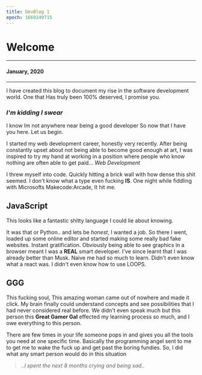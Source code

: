 ```yaml
---
title: DevBlog 1 
epoch: 1669249715
---
```

# Welcome

---

####  January, 2020
---
I have created this blog to document my rise in the software development world. One that Has truly been 100% deserved, I promise you.

### *I'm kidding I swear*
I know Im not anywhere near being a good developer
So now that I have you here. Let us begin.

I started my web development career, honestly very 
recently. After being constantly upset about not being able to become good enough at art, I was inspired to try my hand at working in a position where people who know nothing are often able to get paid... _Web Development_

I threw myself into code. Quickly hitting a brick wall with how dense this shit seemed. I don't know what a type even fucking __IS__. One night while fiddling with Microsofts Makecode:Arcade, It hit me. 

## JavaScript

This looks like a fantastic shitty language I could lie about knowing. 

It was that or Python.. and lets be *honest*, I wanted a job.
So there I went, loaded up some online editor and started making some really bad fake websites. Instant gratification. Obviously being able to see graphics in a browser meant I was a **REAL** smart developer. I've since learnt that I was already better than Musk. Naive me had so much to learn. Didn't even know what a react was. I didn't even know how to use LOOPS.

## GGG
This fucking soul, This amazing woman came out of nowhere and made it click. My brain finally could understand concepts and see possibilities that I had never considered real before. We didn't even speak much but this person this **Great Gamer Gal** effected my learning process so much, and I owe everything to this person.

There are few times in your life someone pops in and gives you all the tools you need at one specific time.
Basically the programming angel sent to me to get me to wake the fuck up and get past the boring fundies. So, I did what any smart person would do in this situation
>..*I spent the next 8 months crying and being sad*..
